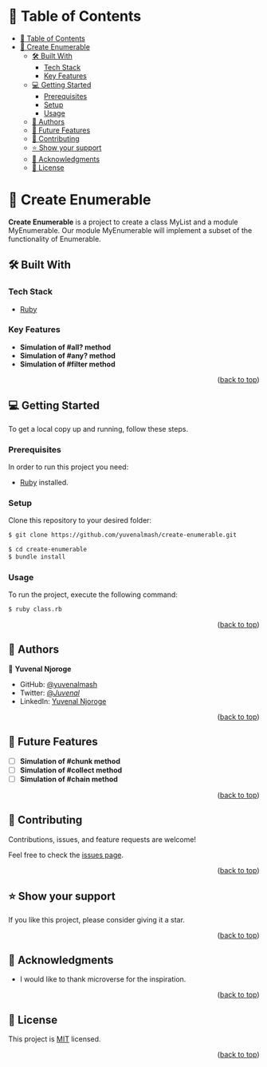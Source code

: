 # 📗 Table of Contents

- [📗 Table of Contents](#-table-of-contents)
- [📖 Create Enumerable ](#-create-enumerable-)
  - [🛠 Built With ](#-built-with-)
    - [Tech Stack ](#tech-stack-)
    - [Key Features ](#key-features-)
  - [💻 Getting Started ](#-getting-started-)
    - [Prerequisites](#prerequisites)
    - [Setup](#setup)
    - [Usage](#usage)
  - [👥 Authors ](#-authors-)
  - [🔭 Future Features ](#-future-features-)
  - [🤝 Contributing ](#-contributing-)
  - [⭐️ Show your support ](#️-show-your-support-)
  - [🙏 Acknowledgments ](#-acknowledgments-)
  - [📝 License ](#-license-)

# 📖 Create Enumerable <a name="about-project"></a>

**Create Enumerable** is a project to create a class MyList and a module MyEnumerable. Our module MyEnumerable will implement a subset of the functionality of Enumerable.

## 🛠 Built With <a name="built-with"></a>

### Tech Stack <a name="tech-stack"></a>
<ul>
  <li><a href="https://www.ruby-lang.org/en/">Ruby</a></li>
</ul>

### Key Features <a name="key-features"></a>

- **Simulation of #all? method**
- **Simulation of #any? method**
- **Simulation of #filter method**


<p align="right">(<a href="#readme-top">back to top</a>)</p>

## 💻 Getting Started <a name="getting-started"></a>

To get a local copy up and running, follow these steps.

### Prerequisites

In order to run this project you need:

- [Ruby](https://www.ruby-lang.org/en/) installed.

### Setup

Clone this repository to your desired folder:

```sh
$ git clone https://github.com/yuvenalmash/create-enumerable.git
```
```sh
$ cd create-enumerable
$ bundle install
```
### Usage

To run the project, execute the following command:

```sh
$ ruby class.rb
```

<p align="right">(<a href="#readme-top">back to top</a>)</p>

## 👥 Authors <a name="authors"></a>

👤 **Yuvenal Njoroge**

- GitHub: [@yuvenalmash](https://github.com/yuvenalmash)
- Twitter: [@_Juvenal_](https://twitter.com/_Juvenal_)
- LinkedIn: [Yuvenal Njoroge](https://linkedin.com/in/yuvenal-njoroge)

<p align="right">(<a href="#readme-top">back to top</a>)</p>

## 🔭 Future Features <a name="future-features"></a>

- [ ] **Simulation of #chunk method**
- [ ] **Simulation of #collect method**
- [ ] **Simulation of #chain method**

<p align="right">(<a href="#readme-top">back to top</a>)</p>

## 🤝 Contributing <a name="contributing"></a>

Contributions, issues, and feature requests are welcome!

Feel free to check the [issues page](https://github.com/yuvenalmash/create-enumerable/issues).

<p align="right">(<a href="#readme-top">back to top</a>)</p>

## ⭐️ Show your support <a name="support"></a>

If you like this project, please consider giving it a star.

<p align="right">(<a href="#readme-top">back to top</a>)</p>

## 🙏 Acknowledgments <a name="acknowledgements"></a>

- I would like to thank microverse for the inspiration.

<p align="right">(<a href="#readme-top">back to top</a>)</p>

## 📝 License <a name="license"></a>

This project is [MIT](./LICENSE) licensed.

<p align="right">(<a href="#readme-top">back to top</a>)</p>